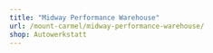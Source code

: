 ```yaml
---
title: "Midway Performance Warehouse"
url: /mount-carmel/midway-performance-warehouse/
shop: Autowerkstatt
---
```

